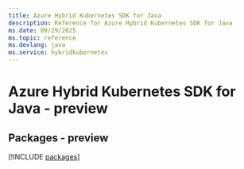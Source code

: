 ```yaml
---
title: Azure Hybrid Kubernetes SDK for Java
description: Reference for Azure Hybrid Kubernetes SDK for Java
ms.date: 09/29/2025
ms.topic: reference
ms.devlang: java
ms.service: hybridkubernetes
---
```

# Azure Hybrid Kubernetes SDK for Java - preview
## Packages - preview
[!INCLUDE [packages](hybrid-kubernetes-index.md)]